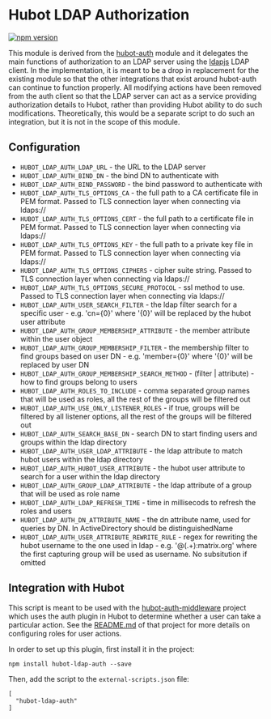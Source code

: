 # Hubot LDAP Authorization

[![npm version](https://badge.fury.io/js/hubot-ldap-auth.svg)](https://badge.fury.io/js/hubot-ldap-auth)

This module is derived from the [hubot-auth](https://github.com/hubot-scripts/hubot-auth) module and it delegates the main functions of authorization to an LDAP server using the [ldapjs](http://ldapjs.org/client.html) LDAP client.  In the implementation, it is meant to be a drop in replacement for the existing module so that the other integrations that exist around hubot-auth can continue to function properly.  All modifying actions have been removed from the auth client so that the LDAP server can act as a service providing authorization details to Hubot, rather than providing Hubot ability to do such modifications.  Theoretically, this would be a separate script to do such an integration, but it is not in the scope of this module.

## Configuration

* `HUBOT_LDAP_AUTH_LDAP_URL` - the URL to the LDAP server
* `HUBOT_LDAP_AUTH_BIND_DN` - the bind DN to authenticate with
* `HUBOT_LDAP_AUTH_BIND_PASSWORD` - the bind password to authenticate with
* `HUBOT_LDAP_AUTH_TLS_OPTIONS_CA` - the full path to a CA certificate file in PEM format. Passed to TLS connection layer when connecting via ldaps://
* `HUBOT_LDAP_AUTH_TLS_OPTIONS_CERT` - the full path to a certificate file in PEM format. Passed to TLS connection layer when connecting via ldaps://
* `HUBOT_LDAP_AUTH_TLS_OPTIONS_KEY` - the full path to a private key file in PEM format. Passed to TLS connection layer when connecting via ldaps://
* `HUBOT_LDAP_AUTH_TLS_OPTIONS_CIPHERS` - cipher suite string. Passed to TLS connection layer when connecting via ldaps://
* `HUBOT_LDAP_AUTH_TLS_OPTIONS_SECURE_PROTOCOL` - ssl method to use. Passed to TLS connection layer when connecting via ldaps://
* `HUBOT_LDAP_AUTH_USER_SEARCH_FILTER` - the ldap filter search for a specific user - e.g. 'cn={0}' where '{0}' will be replaced by the hubot user attribute
* `HUBOT_LDAP_AUTH_GROUP_MEMBERSHIP_ATTRIBUTE` - the member attribute within the user object
* `HUBOT_LDAP_AUTH_GROUP_MEMBERSHIP_FILTER` - the membership filter to find groups based on user DN - e.g. 'member={0}' where '{0}' will be replaced by user DN
* `HUBOT_LDAP_AUTH_GROUP_MEMBERSHIP_SEARCH_METHOD` - (filter | attribute) - how to find groups belong to users
* `HUBOT_LDAP_AUTH_ROLES_TO_INCLUDE` - comma separated group names that will be used as roles, all the rest of the groups will be filtered out
* `HUBOT_LDAP_AUTH_USE_ONLY_LISTENER_ROLES` - if true, groups will be filtered by all listener options, all the rest of the groups will be filtered out
* `HUBOT_LDAP_AUTH_SEARCH_BASE_DN` - search DN to start finding users and groups within the ldap directory
* `HUBOT_LDAP_AUTH_USER_LDAP_ATTRIBUTE` - the ldap attribute to match hubot users within the ldap directory
* `HUBOT_LDAP_AUTH_HUBOT_USER_ATTRIBUTE` - the hubot user attribute to search for a user within the ldap directory
* `HUBOT_LDAP_AUTH_GROUP_LDAP_ATTRIBUTE` - the ldap attribute of a group that will be used as role name
* `HUBOT_LDAP_AUTH_LDAP_REFRESH_TIME` - time in millisecods to refresh the roles and users
* `HUBOT_LDAP_AUTH_DN_ATTRIBUTE_NAME` - the dn attribute name, used for queries by DN. In ActiveDirectory should be distinguishedName
* `HUBOT_LDAP_AUTH_USER_ATTRIBUTE_REWRITE_RULE` - regex for rewriting the hubot username to the one used in ldap - e.g. '@(.+):matrix.org' where the first capturing group will be used as username. No subsitution if omitted

## Integration with Hubot

This script is meant to be used with the [hubot-auth-middleware](https://github.com/HelloFax/hubot-auth-middleware) project which uses the auth plugin in Hubot to determine whether a user can take a particular action.  See the [README.md](https://github.com/HelloFax/hubot-auth-middleware/blob/master/README.md) of that project for more details on configuring roles for user actions.

In order to set up this plugin, first install it in the project:

    npm install hubot-ldap-auth --save

Then, add the script to the `external-scripts.json` file:

    [
      "hubot-ldap-auth"
    ]
